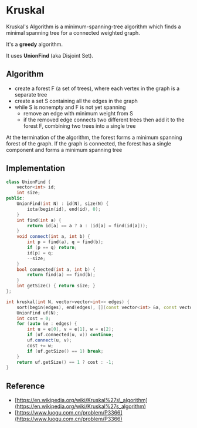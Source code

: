 # Kruskal

Kruskal's Algorithm is a minimum-spanning-tree algorithm which finds a minimal spanning tree for a connected weighted graph.

It's a **greedy** algorithm.

It uses **UnionFind** \(aka Disjoint Set\).

## Algorithm

* create a forest F \(a set of trees\), where each vertex in the graph is a separate tree
* create a set S containing all the edges in the graph
* while S is nonempty and F is not yet spanning
  * remove an edge with minimum weight from S
  * if the removed edge connects two different trees then add it to the forest F, combining two trees into a single tree

At the termination of the algorithm, the forest forms a minimum spanning forest of the graph. If the graph is connected, the forest has a single component and forms a minimum spanning tree

## Implementation

```cpp
class UnionFind {
    vector<int> id;
    int size;
public:
    UnionFind(int N) : id(N), size(N) {
        iota(begin(id), end(id), 0);
    }
    int find(int a) {
        return id[a] == a ? a : (id[a] = find(id[a]));
    }
    void connect(int a, int b) {
        int p = find(a), q = find(b);
        if (p == q) return;
        id[p] = q;
        --size;
    }
    bool connected(int a, int b) {
        return find(a) == find(b);
    }
    int getSize() { return size; }
};

int kruskal(int N, vector<vector<int>> edges) {
    sort(begin(edges), end(edges), [](const vector<int> &a, const vector<int> &b) { return a[2] < b[2]; });
    UnionFind uf(N);
    int cost = 0;
    for (auto &e : edges) {
        int u = e[0], v = e[1], w = e[2];
        if (uf.connected(u, v)) continue;
        uf.connect(u, v);
        cost += w;
        if (uf.getSize() == 1) break;
    }
    return uf.getSize() == 1 ? cost : -1;
}
```

## Reference

* [https://en.wikipedia.org/wiki/Kruskal%27s\_algorithm](https://en.wikipedia.org/wiki/Kruskal%27s_algorithm)
* [https://www.luogu.com.cn/problem/P3366](https://www.luogu.com.cn/problem/P3366)

